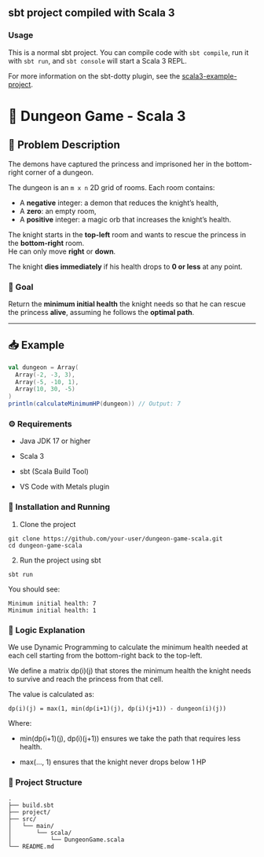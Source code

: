 ## sbt project compiled with Scala 3

### Usage

This is a normal sbt project. You can compile code with `sbt compile`, run it with `sbt run`, and `sbt console` will start a Scala 3 REPL.

For more information on the sbt-dotty plugin, see the
[scala3-example-project](https://github.com/scala/scala3-example-project/blob/main/README.md).

# 🏰 Dungeon Game - Scala 3

## 📜 Problem Description

The demons have captured the princess and imprisoned her in the bottom-right corner of a dungeon.

The dungeon is an `m x n` 2D grid of rooms. Each room contains:
- A **negative** integer: a demon that reduces the knight’s health,
- A **zero**: an empty room,
- A **positive** integer: a magic orb that increases the knight’s health.

The knight starts in the **top-left** room and wants to rescue the princess in the **bottom-right** room.  
He can only move **right** or **down**.

The knight **dies immediately** if his health drops to **0 or less** at any point.

### 🎯 Goal

Return the **minimum initial health** the knight needs so that he can rescue the princess **alive**, assuming he follows the **optimal path**.

---

## 📥 Example

```scala
val dungeon = Array(
  Array(-2, -3, 3),
  Array(-5, -10, 1),
  Array(10, 30, -5)
)
println(calculateMinimumHP(dungeon)) // Output: 7
```

### ⚙️ Requirements

- Java JDK 17 or higher

- Scala 3

- sbt (Scala Build Tool)

- VS Code with Metals plugin

### 🚀 Installation and Running

1. Clone the project

```
git clone https://github.com/your-user/dungeon-game-scala.git
cd dungeon-game-scala
```

2. Run the project using sbt

```
sbt run
```
You should see:


```
Minimum initial health: 7
Minimum initial health: 1
```

### 🧠 Logic Explanation
We use Dynamic Programming to calculate the minimum health needed at each cell starting from the bottom-right back to the top-left.

We define a matrix dp(i)(j) that stores the minimum health the knight needs to survive and reach the princess from that cell.

The value is calculated as:

```
dp(i)(j) = max(1, min(dp(i+1)(j), dp(i)(j+1)) - dungeon(i)(j))
```

Where:

- min(dp(i+1)(j), dp(i)(j+1)) ensures we take the path that requires less health.

- max(..., 1) ensures that the knight never drops below 1 HP


### 📂 Project Structure

```
.
├── build.sbt
├── project/
├── src/
│   └── main/
│       └── scala/
│           └── DungeonGame.scala
└── README.md
```
